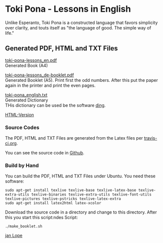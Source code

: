 # Toki Pona - Lessons in English
Unlike Esperanto, Toki Pona is a constructed language that favors simplicity over clarity, and touts itself as "the language of good. The simple way of life." 


## Generated PDF, HTML and TXT Files


[toki-pona-lessons_en.pdf](https://github.com/jan-Lope/Toki_Pona_lessons_English/blob/gh-pages/toki-pona-lessons_en.pdf)  
Generated Book (A4)  

[toki-pona-lessons_de-booklet.pdf](https://github.com/jan-Lope/Toki_Pona_lessons_English/blob/gh-pages/toki-pona-lessons_en-booklet.pdf)  
Generated Booklet (A5). 
Print first the odd numbers. After this put the paper again in the printer and print the even pages.

[toki-pona_english.txt](https://github.com/jan-Lope/Toki_Pona_lessons_English/blob/gh-pages/toki-pona_english.txt)  
Generated Dictionary  
THis dictionary can be used be the software [ding](http://www-user.tu-chemnitz.de/~fri/ding/).

[HTML-Version](https://htmlpreview.github.io/?https://raw.githubusercontent.com/jan-Lope/Toki_Pona_lessons_English/gh-pages/toki-pona-lessons_en/index.html)  





### Source Codes

The PDF, HTML and TXT Files are generated from the Latex files per [travis-ci.org](https://travis-ci.org/jan-Lope/Toki_Pona_lessons_English).

You can see the source code in [Github](https://github.com/jan-Lope/Toki_Pona_lessons_English).

### Build by Hand

You can build the PDF, HTML and TXT Files under Ubuntu. You need these software:


    sudo apt-get install texlive texlive-base texlive-latex-base texlive-extra-utils texlive-binaries texlive-extra-utils texlive-font-utils texlive-pictures texlive-pstricks texlive-latex-extra 
    sudo apt-get install latex2html latex-xcolor


Download the source code in a directory and change to this directory. After this you start this script:ndes Script:


    ./make_booklet.sh




[jan Lope](https://jan-lope.github.io)
